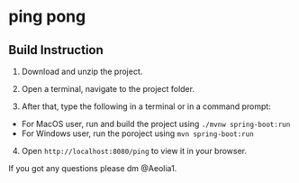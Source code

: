 # ping pong

## Build Instruction
1. Download and unzip the project.
2. Open a terminal, navigate to the project folder. 

3. After that, type the following in a terminal or in a command prompt:

- For MacOS user, run and build the project using ```./mvnw spring-boot:run```
- For Windows user, run the poroject using ```mvn spring-boot:run```

4. Open ```http://localhost:8080/ping``` to view it in your browser.

If you got any questions please dm @Aeolia1.
